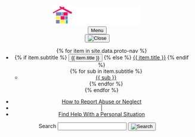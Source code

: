 
<div class="usa-overlay"></div>
<header class="usa-header usa-header--extended">
  <div class="usa-navbar">
    <div class="usa-logo content-flex" id="-logo">
     <img src="/assets/icons/cwig-logo-inverse.svg" width="auto" height="52">
    </div>
    <button class="usa-menu-btn">Menu</button>
  </div>
  <nav aria-label="Primary navigation" class="usa-nav">
    <div class="usa-nav__inner">
      <button class="usa-nav__close">
        <img src="/assets/img/usa-icons/close.svg" role="img" alt="Close" />
      </button>
      <ul class="usa-nav__primary usa-accordion">
      {% for item in site.data.proto-nav %}
        <li class="usa-nav__primary-item">
          {% if item.subtitle %}
          <button
            class="usa-accordion__button "
            aria-expanded="false"
            aria-controls="extended-nav-section-one{{forloop.index}}"
          >
            <span>{{ item.title }}</span>
          </button>
          {% else %}
          <a href="" class="usa-nav-link" style="padding-top: -2px;"><span>{{ item.title }}</span></a>
          {% endif %}
          <ul id="extended-nav-section-one{{forloop.index}}" class="usa-nav__submenu">
          {% for sub in item.subtitle %}
            <li class="usa-nav__submenu-item">
              <a href=""><span>{{ sub }}</span></a>
            </li>
          {% endfor %}
          </ul>
        </li>
        {% endfor %}
      </ul>
      <div class="usa-nav__secondary usa-header--extended">
        <ul class="usa-nav__secondary-links">
          <li><a href="">How to Report Abuse or Neglect</a></li>
          <li><span>|</span></li>
          <li><a href="">Find Help With a Personal Situation</a></li>
        </ul>
        <section aria-label="Search component">
          <form class="usa-search usa-search--small" role="search">
            <label class="usa-sr-only" for="search-field">Search</label>
            <input
              class="usa-input"
              id="search-field"
              type="search"
              name="search"
            />
            <button class="usa-button" type="submit">
              <img
                src="/assets/img/usa-icons-bg/search--white.svg"
                class="usa-search__submit-icon"
                alt="Search"
              />
            </button>
          </form>
        </section>
      </div>
    </div>
  </nav>
</header>